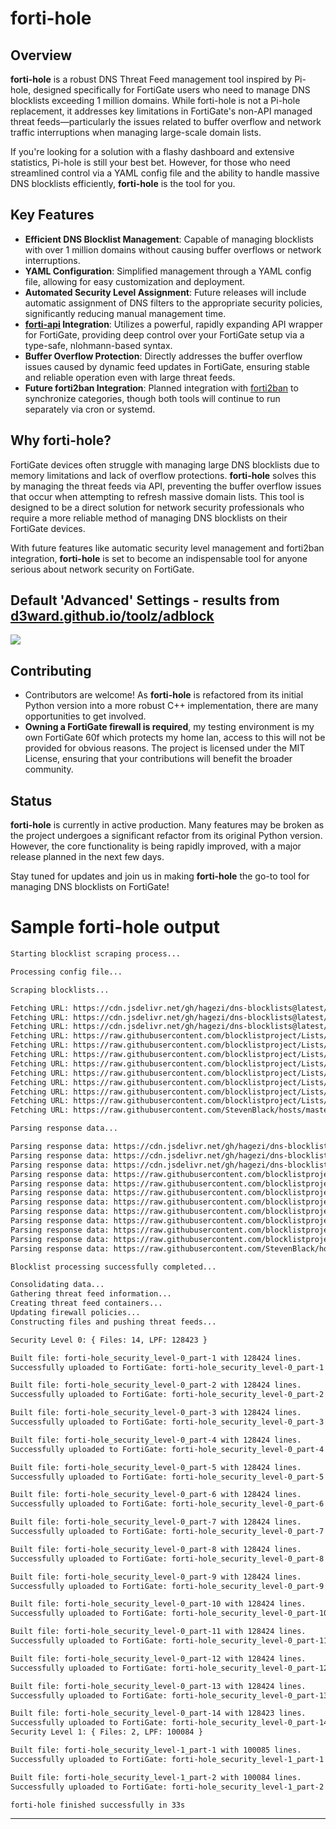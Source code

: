 # forti-hole

## Overview

**forti-hole** is a robust DNS Threat Feed management tool inspired by Pi-hole, designed specifically for FortiGate users who need to manage DNS blocklists exceeding 1 million domains. While forti-hole is not a Pi-hole replacement, it addresses key limitations in FortiGate's non-API managed threat feeds—particularly the issues related to buffer overflow and network traffic interruptions when managing large-scale domain lists.

If you're looking for a solution with a flashy dashboard and extensive statistics, Pi-hole is still your best bet. However, for those who need streamlined control via a YAML config file and the ability to handle massive DNS blocklists efficiently, **forti-hole** is the tool for you.

## Key Features

- **Efficient DNS Blocklist Management**: Capable of managing blocklists with over 1 million domains without causing buffer overflows or network interruptions.
- **YAML Configuration**: Simplified management through a YAML config file, allowing for easy customization and deployment.
- **Automated Security Level Assignment**: Future releases will include automatic assignment of DNS filters to the appropriate security policies, significantly reducing manual management time.
- **[forti-api](https://github.com/coopsdev/forti-api) Integration**: Utilizes a powerful, rapidly expanding API wrapper for FortiGate, providing deep control over your FortiGate setup via a type-safe, nlohmann-based syntax.
- **Buffer Overflow Protection**: Directly addresses the buffer overflow issues caused by dynamic feed updates in FortiGate, ensuring stable and reliable operation even with large threat feeds.
- **Future forti2ban Integration**: Planned integration with [forti2ban](https://github.com/coopsdev/forti2ban) to synchronize categories, though both tools will continue to run separately via cron or systemd.

## Why forti-hole?

FortiGate devices often struggle with managing large DNS blocklists due to memory limitations and lack of overflow protections. **forti-hole** solves this by managing the threat feeds via API, preventing the buffer overflow issues that occur when attempting to refresh massive domain lists. This tool is designed to be a direct solution for network security professionals who require a more reliable method of managing DNS blocklists on their FortiGate devices.

With future features like automatic security level management and forti2ban integration, **forti-hole** is set to become an indispensable tool for anyone serious about network security on FortiGate.

## Default 'Advanced' Settings - results from [d3ward.github.io/toolz/adblock](https://d3ward.github.io/toolz/adblock)
<img src="https://cooperhlarson.com/media/Screenshot%202024-08-31%20at%205.07.39%C3%A2%C2%AFPM.png" />

## Contributing

* Contributors are welcome! As **forti-hole** is refactored from its initial Python version into a more robust C++ implementation, there are many opportunities to get involved.
* **Owning a FortiGate firewall is required**, my testing environment is my own FortiGate 60f which protects my home lan, access to this will not be provided for obvious reasons. The project is licensed under the MIT License, ensuring that your contributions will benefit the broader community.

## Status

**forti-hole** is currently in active production. Many features may be broken as the project undergoes a significant refactor from its original Python version. However, the core functionality is being rapidly improved, with a major release planned in the next few days.

Stay tuned for updates and join us in making **forti-hole** the go-to tool for managing DNS blocklists on FortiGate!

# Sample forti-hole output

```markdown
Starting blocklist scraping process...

Processing config file...

Scraping blocklists...

Fetching URL: https://cdn.jsdelivr.net/gh/hagezi/dns-blocklists@latest/adblock/pro.plus.txt
Fetching URL: https://cdn.jsdelivr.net/gh/hagezi/dns-blocklists@latest/adblock/tif.txt
Fetching URL: https://cdn.jsdelivr.net/gh/hagezi/dns-blocklists@latest/adblock/ultimate.txt
Fetching URL: https://raw.githubusercontent.com/blocklistproject/Lists/master/adguard/ads-ags.txt
Fetching URL: https://raw.githubusercontent.com/blocklistproject/Lists/master/adguard/tracking-ags.txt
Fetching URL: https://raw.githubusercontent.com/blocklistproject/Lists/master/adguard/malware-ags.txt
Fetching URL: https://raw.githubusercontent.com/blocklistproject/Lists/master/adguard/phishing-ags.txt
Fetching URL: https://raw.githubusercontent.com/blocklistproject/Lists/master/adguard/ransomware-ags.txt
Fetching URL: https://raw.githubusercontent.com/blocklistproject/Lists/master/adguard/scam-ags.txt
Fetching URL: https://raw.githubusercontent.com/blocklistproject/Lists/master/adguard/abuse-ags.txt
Fetching URL: https://raw.githubusercontent.com/blocklistproject/Lists/master/adguard/fraud-ags.txt
Fetching URL: https://raw.githubusercontent.com/StevenBlack/hosts/master/hosts/default.txt

Parsing response data...

Parsing response data: https://cdn.jsdelivr.net/gh/hagezi/dns-blocklists@latest/adblock/pro.plus.txt
Parsing response data: https://cdn.jsdelivr.net/gh/hagezi/dns-blocklists@latest/adblock/tif.txt
Parsing response data: https://cdn.jsdelivr.net/gh/hagezi/dns-blocklists@latest/adblock/ultimate.txt
Parsing response data: https://raw.githubusercontent.com/blocklistproject/Lists/master/adguard/ads-ags.txt
Parsing response data: https://raw.githubusercontent.com/blocklistproject/Lists/master/adguard/tracking-ags.txt
Parsing response data: https://raw.githubusercontent.com/blocklistproject/Lists/master/adguard/malware-ags.txt
Parsing response data: https://raw.githubusercontent.com/blocklistproject/Lists/master/adguard/phishing-ags.txt
Parsing response data: https://raw.githubusercontent.com/blocklistproject/Lists/master/adguard/ransomware-ags.txt
Parsing response data: https://raw.githubusercontent.com/blocklistproject/Lists/master/adguard/scam-ags.txt
Parsing response data: https://raw.githubusercontent.com/blocklistproject/Lists/master/adguard/abuse-ags.txt
Parsing response data: https://raw.githubusercontent.com/blocklistproject/Lists/master/adguard/fraud-ags.txt
Parsing response data: https://raw.githubusercontent.com/StevenBlack/hosts/master/hosts/default.txt

Blocklist processing successfully completed...

Consolidating data...
Gathering threat feed information...
Creating threat feed containers...
Updating firewall policies...
Constructing files and pushing threat feeds...

Security Level 0: { Files: 14, LPF: 128423 }

Built file: forti-hole_security_level-0_part-1 with 128424 lines.
Successfully uploaded to FortiGate: forti-hole_security_level-0_part-1

Built file: forti-hole_security_level-0_part-2 with 128424 lines.
Successfully uploaded to FortiGate: forti-hole_security_level-0_part-2

Built file: forti-hole_security_level-0_part-3 with 128424 lines.
Successfully uploaded to FortiGate: forti-hole_security_level-0_part-3

Built file: forti-hole_security_level-0_part-4 with 128424 lines.
Successfully uploaded to FortiGate: forti-hole_security_level-0_part-4

Built file: forti-hole_security_level-0_part-5 with 128424 lines.
Successfully uploaded to FortiGate: forti-hole_security_level-0_part-5

Built file: forti-hole_security_level-0_part-6 with 128424 lines.
Successfully uploaded to FortiGate: forti-hole_security_level-0_part-6

Built file: forti-hole_security_level-0_part-7 with 128424 lines.
Successfully uploaded to FortiGate: forti-hole_security_level-0_part-7

Built file: forti-hole_security_level-0_part-8 with 128424 lines.
Successfully uploaded to FortiGate: forti-hole_security_level-0_part-8

Built file: forti-hole_security_level-0_part-9 with 128424 lines.
Successfully uploaded to FortiGate: forti-hole_security_level-0_part-9

Built file: forti-hole_security_level-0_part-10 with 128424 lines.
Successfully uploaded to FortiGate: forti-hole_security_level-0_part-10

Built file: forti-hole_security_level-0_part-11 with 128424 lines.
Successfully uploaded to FortiGate: forti-hole_security_level-0_part-11

Built file: forti-hole_security_level-0_part-12 with 128424 lines.
Successfully uploaded to FortiGate: forti-hole_security_level-0_part-12

Built file: forti-hole_security_level-0_part-13 with 128424 lines.
Successfully uploaded to FortiGate: forti-hole_security_level-0_part-13

Built file: forti-hole_security_level-0_part-14 with 128423 lines.
Successfully uploaded to FortiGate: forti-hole_security_level-0_part-14
Security Level 1: { Files: 2, LPF: 100084 }

Built file: forti-hole_security_level-1_part-1 with 100085 lines.
Successfully uploaded to FortiGate: forti-hole_security_level-1_part-1

Built file: forti-hole_security_level-1_part-2 with 100084 lines.
Successfully uploaded to FortiGate: forti-hole_security_level-1_part-2

forti-hole finished successfully in 33s
```

---
